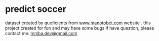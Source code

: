 # predict soccer
dataset created by queficients from www.manotobet.com  website .
this project created for fun and may have some bugs
if have question, please contact me: mmba.dev@gmail.com
